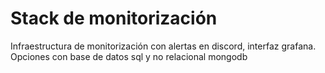 # Stack de monitorización
Infraestructura de monitorización con alertas en discord, interfaz grafana.
Opciones con base de datos sql y no relacional mongodb
 
